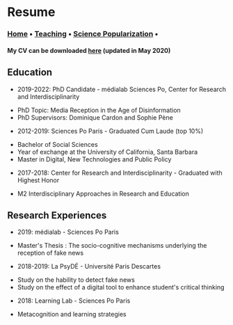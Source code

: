 
# Resume

### [Home](https://manonberriche.github.io/) • [Teaching](teaching.md) • [Science Popularization](General-Audience.md) • 

#### My CV can be downloaded [here](https://drive.google.com/file/d/1syRqm-ya3dwk69_t_84dEMdOoiHAiZBB/view?usp=sharing) (updated in May 2020)

## Education
* 2019-2022: PhD Candidate  - médialab Sciences Po, Center for Research and Interdisciplinarity
- PhD Topic: Media Reception in the Age of Disinformation
- PhD Supervisors: Dominique Cardon and Sophie Pène

* 2012-2019: Sciences Po Paris - Graduated Cum Laude (top 10%)
- Bachelor of Social Sciences
- Year of exchange at the University of California, Santa Barbara 
- Master in Digital, New Technologies and Public Policy 

* 2017-2018: Center for Research and Interdisciplinarity  - Graduated with Highest Honor
- M2 Interdisciplinary Approaches in Research and Education


## Research Experiences

* 2019: médialab - Sciences Po Paris
- Master's Thesis : The socio-cognitive mechanisms underlying the reception of fake news 

* 2018-2019: La PsyDÉ - Université Paris Descartes
- Study on the hability to detect fake news 
- Study on the effect of a digital tool to enhance student's critical thinking

* 2018: Learning Lab - Sciences Po Paris
- Metacognition and learning strategies


